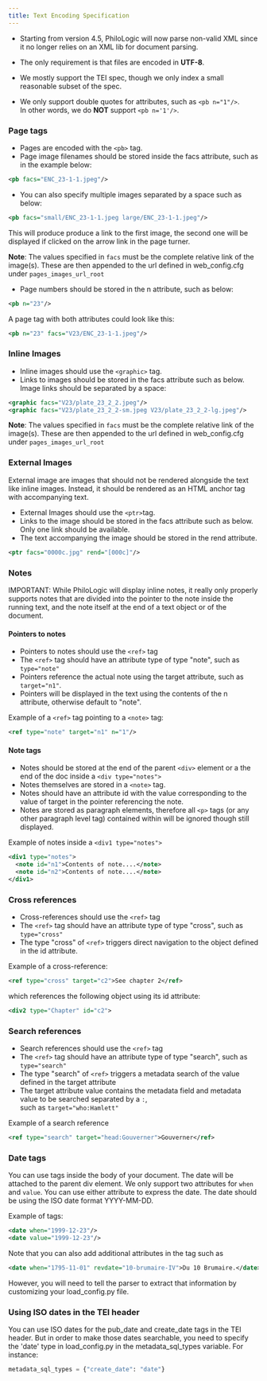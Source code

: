 ```yaml
---
title: Text Encoding Specification
---
```


-   Starting from version 4.5, PhiloLogic will now parse non-valid XML since it no longer relies on an XML lib for document parsing.

-   The only requirement is that files are encoded in **UTF-8**.

-   We mostly support the TEI spec, though we only index a small reasonable subset of the spec.

-   We only support double quotes for attributes, such as `<pb n="1"/>`.<br>
    In other words, we do **NOT** support `<pb n='1'/>`.

### Page tags

-   Pages are encoded with the `<pb>` tag.
-   Page image filenames should be stored inside the facs attribute, such as in the example below:

```xml
<pb facs="ENC_23-1-1.jpeg"/>
```

-   You can also specify multiple images separated by a space such as below:

```xml
<pb facs="small/ENC_23-1-1.jpeg large/ENC_23-1-1.jpeg"/>
```

This will produce produce a link to the first image, the second one will be displayed if clicked on the arrow link in the page turner.

**Note**: The values specified in `facs` must be the complete relative link of the image(s). These are then appended to the url defined in web_config.cfg under `pages_images_url_root`

-   Page numbers should be stored in the n attribute, such as below:

```xml
<pb n="23"/>
```

A page tag with both attributes could look like this:

```xml
<pb n="23" facs="V23/ENC_23-1-1.jpeg"/>
```

### Inline Images

-   Inline images should use the `<graphic>` tag.
-   Links to images should be stored in the facs attribute such as below. Image links should be separated by a space:

```xml
<graphic facs="V23/plate_23_2_2.jpeg"/>
<graphic facs="V23/plate_23_2_2-sm.jpeg V23/plate_23_2_2-lg.jpeg"/>
```

**Note**: The values specified in `facs` must be the complete relative link of the image(s). These are then appended to the url defined in web_config.cfg under `pages_images_url_root`

### External Images

External image are images that should not be rendered alongside the text like inline images. Instead, it should be rendered as an HTML anchor tag with accompanying text.

-   External Images should use the `<ptr>`tag.
-   Links to the image should be stored in the facs attribute such as below. Only one link should be available.
-   The text accompanying the image should be stored in the rend attribute.

```xml
<ptr facs="0000c.jpg" rend="[000c]"/>
```

### Notes

IMPORTANT: While PhiloLogic will display inline notes, it really only properly supports notes
that are divided into the pointer to the note inside the running text, and the note
itself at the end of a text object or of the document.

#### Pointers to notes

-   Pointers to notes should use the `<ref>` tag
-   The `<ref>` tag should have an attribute type of type "note", such as `type="note"`
-   Pointers reference the actual note using the target attribute, such as `target="n1"`.
-   Pointers will be displayed in the text using the contents of the n attribute, otherwise default to "note".

Example of a `<ref>` tag pointing to a `<note>` tag:

```xml
<ref type="note" target="n1" n="1"/>
```

#### Note tags

-   Notes should be stored at the end of the parent `<div>` element or a the end of the doc inside a `<div type="notes">`
-   Notes themselves are stored in a `<note>` tag.
-   Notes should have an attribute id with the value corresponding to the value of target in the pointer referencing the note.
-   Notes are stored as paragraph elements, therefore all `<p>` tags (or any other paragraph level tag) contained within will be ignored though still displayed.

Example of notes inside a `<div1 type="notes">`

```xml
<div1 type="notes">
  <note id="n1">Contents of note....</note>
  <note id="n2">Contents of note....</note>
</div1>
```

### Cross references

-   Cross-references should use the `<ref>` tag
-   The `<ref>` tag should have an attribute type of type "cross", such as `type="cross"`
-   The type "cross" of `<ref>` triggers direct navigation to the object defined in the id attribute.

Example of a cross-reference:

```xml
<ref type="cross" target="c2">See chapter 2</ref>
```

which references the following object using its id attribute:

```xml
<div2 type="Chapter" id="c2">
```

### Search references

-   Search references should use the `<ref>` tag
-   The `<ref>` tag should have an attribute type of type "search", such as `type="search"`
-   The type "search" of `<ref>` triggers a metadata search of the value defined in the target attribute
-   The target attribute value contains the metadata field and metadata value to be searched separated by a `:`,<br>
    such as `target="who:Hamlett"`

Example of a search reference

```xml
<ref type="search" target="head:Gouverner">Gouverner</ref>
```


### Date tags

You can use <date> tags inside the body of your document. The date will be attached to the parent div element. We only support two attributes for `when` and `value`. You can use either attribute to express the date. The date should be using the ISO date format YYYY-MM-DD. 
    
Example of <date> tags:
    
```xml
<date when="1999-12-23"/>
<date value="1999-12-23"/>
```

Note that you can also add additional attributes in the <date> tag such as 
```xml
<date when="1795-11-01" revdate="10-brumaire-IV">Du 10 Brumaire.</date>
``` 
However, you will need to tell the parser to extract that information by customizing your load_config.py file.
    
### Using ISO dates in the TEI header
You can use ISO dates for the pub_date and create_date tags in the TEI header. But in order to make those dates searchable, you need to specify the 'date' type in load_config.py in the metadata_sql_types variable. For instance:

```python
metadata_sql_types = {"create_date": "date"}
```
